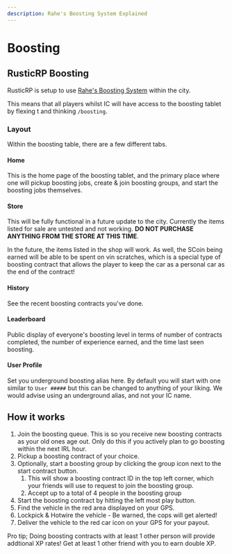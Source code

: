 ```yaml
---
description: Rahe's Boosting System Explained
---
```


# Boosting

## RusticRP Boosting

RusticRP is setup to use [Rahe's Boosting System](https://www.youtube.com/watch?v=iWOLQZB4cj4) within the city.

This means that all players whilst IC will have access to the boosting tablet by flexing t and thinking `/boosting`.

### Layout

Within the boosting table, there are a few different tabs.

#### Home

This is the home page of the boosting tablet, and the primary place where one will pickup boosting jobs, create & join boosting groups, and start the boosting jobs themselves.

#### Store

This will be fully functional in a future update to the city. Currently the items listed for sale are untested and not working. **DO NOT PURCHASE ANYTHING FROM THE STORE AT THIS TIME**.

In the future, the items listed in the shop will work. As well, the SCoin being earned will be able to be spent on vin scratches, which is a special type of boosting contract that allows the player to keep the car as a personal car as the end of the contract!

#### History

See the recent boosting contracts you've done.

#### Leaderboard

Public display of everyone's boosting level in terms of number of contracts completed, the number of experience earned, and the time last seen boosting.

#### User Profile

Set you underground boosting alias here. By default you will start with one similar to `User #####` but this can be changed to anything of your liking. We would advise using an underground alias, and not your IC name.

## How it works

1. Join the boosting queue. This is so you receive new boosting contracts as your old ones age out. Only do this if you actively plan to go boosting within the next IRL hour.
2. Pickup a boosting contract of your choice.
3. Optionally, start a boosting group by clicking the group icon next to the start contract button.
   1. This will show a boosting contract ID in the top left corner, which your friends will use to request to join the boosting group.
   2. Accept up to a total of 4 people in the boosting group
4. Start the boosting contract by hitting the left most play button.
5. Find the vehicle in the red area displayed on your GPS.
6. Lockpick & Hotwire the vehicle - Be warned, the cops will get alerted!
7. Deliver the vehicle to the red car icon on your GPS for your payout.

Pro tip; Doing boosting contracts with at least 1 other person will provide addtional XP rates! Get at least 1 other friend with you to earn double XP.
